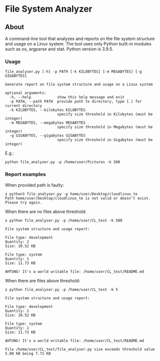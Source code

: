 # File System Analyzer

## About
A command-line tool that analyzes and reports on the file system structure and usage on a Linux system.
The tool uses only Python built-in modules such as os, argparse and stat. Python version is 3.9.5. 

### Usage
```
file_analyser.py [-h] -p PATH [-k KILOBYTES] [-m MEGABYTES] [-g GIGABYTES]

Generate report on file system structure and usage on a Linux system

optional arguments:
  -h, --help            show this help message and exit
  -p PATH, --path PATH  provide path to directory, type [.] for current directory
  -k KILOBYTES, --kilobytes KILOBYTES
                        specify size threshold in Kilobytes (must be integer)
  -m MEGABYTES, --megabytes MEGABYTES
                        specify size threshold in Megabytes (must be integer)
  -g GIGABYTES, --gigabytes GIGABYTES
                        specify size threshold in Gigabytes (must be integer)
```
E.g.:
```
python file_analyser.py -p /home/user/Pictures -k 500
```

### Report examples
When provided path is faulty:
```
❯ python3 file_analyser.py -p home/user/Desktop/cloudlinux_te
Path home/user/Desktop/cloudlinux_te is not valid or doesn't exist. Please try again.
```
When there are no files above threshold:
```
❯ python file_analyser.py -p /home/user/CL_test -k 500

File system structure and usage report:

File type: development
Quantity: 2
Size: 10.52 KB

File type: system
Quantity: 1
Size: 11.73 KB

AHTUNG! It's a world writable file: /home/user/CL_test/README.md

```
When there are files above threshold: 
```
❯ python file_analyser.py -p /home/user/CL_test -k 5

File system structure and usage report:

File type: development
Quantity: 2
Size: 10.52 KB

File type: system
Quantity: 1
Size: 11.73 KB

AHTUNG! It's a world writable file: /home/user/CL_test/README.md

File /home/user/CL_test/file_analyser.py size exceeds threshold value 5.00 KB being 7.71 KB
```

